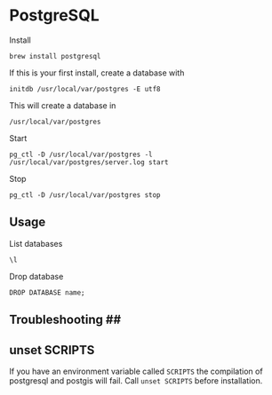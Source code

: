 # PostgreSQL #

Install

	brew install postgresql

If this is your first install, create a database with

	initdb /usr/local/var/postgres -E utf8

This will create a database in

	/usr/local/var/postgres

Start

	pg_ctl -D /usr/local/var/postgres -l /usr/local/var/postgres/server.log start

Stop

	pg_ctl -D /usr/local/var/postgres stop

## Usage ##

List databases

	\l

Drop database

	DROP DATABASE name;

## Troubleshooting ## ##

## unset SCRIPTS ##

If you have an environment variable called `SCRIPTS` the compilation of postgresql and postgis will fail. Call `unset SCRIPTS` before installation.

